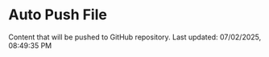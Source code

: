 # Auto Push File

Content that will be pushed to GitHub repository.
Last updated: 07/02/2025, 08:49:35 PM